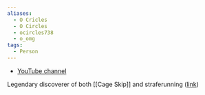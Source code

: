 ```yaml
---
aliases:
  - O Cricles
  - O Circles
  - ocircles738
  - o_omg
tags:
  - Person
---
```

- [YouTube channel](https://www.youtube.com/@ocircles738/videos)

Legendary discoverer of both [[Cage Skip]] and straferunning ([link](https://discord.com/channels/313375426112389123/408694062862958592/419574128757047296]))